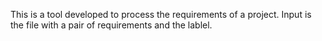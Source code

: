 This is a tool developed to process the requirements of a project. Input is the file with a pair of requirements and the lablel.
